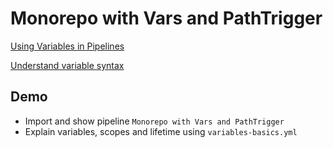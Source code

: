 # Monorepo with Vars and PathTrigger

[Using Variables in Pipelines](https://docs.microsoft.com/en-us/azure/devops/pipelines/process/variables?view=azure-devops&tabs=yaml%2Cbatch)

[Understand variable syntax](https://docs.microsoft.com/en-us/azure/devops/pipelines/process/variables?view=azure-devops&tabs=yaml%2Cbatch#understand-variable-syntax)

## Demo

- Import and show pipeline `Monorepo with Vars and PathTrigger`
- Explain variables, scopes and lifetime using `variables-basics.yml`
